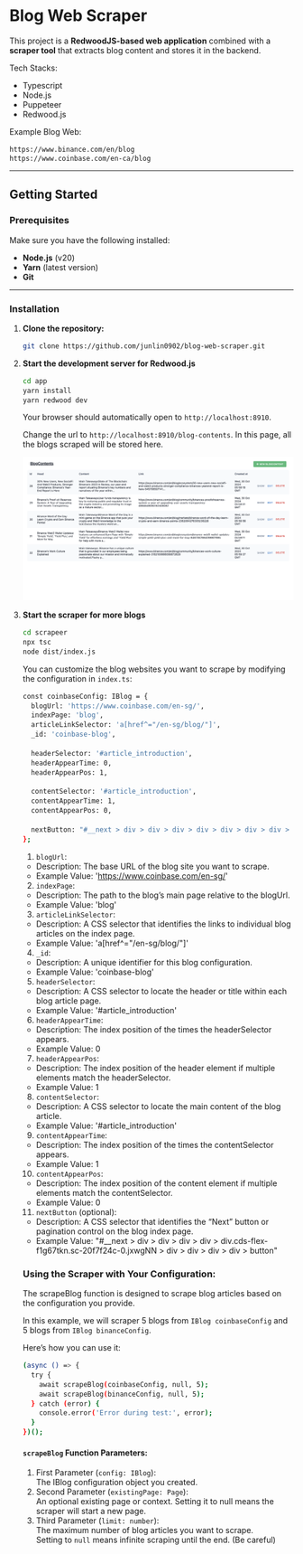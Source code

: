 # Blog Web Scraper
This project is a **RedwoodJS-based web application** combined with a **scraper tool** that extracts blog content and stores it in the backend.

Tech Stacks:
- Typescript
- Node.js
- Puppeteer
- Redwood.js

Example Blog Web:
```
https://www.binance.com/en/blog  
https://www.coinbase.com/en-ca/blog
```
---

## Getting Started

### Prerequisites

Make sure you have the following installed:

- **Node.js** (v20)
- **Yarn** (latest version)
- **Git**

---

### Installation

1. **Clone the repository:**
   ```bash
   git clone https://github.com/junlin0902/blog-web-scraper.git
   ```
2. **Start the development server for Redwood.js**
    ```bash
    cd app
    yarn install
    yarn redwood dev
    ```
    Your browser should automatically open to ```http://localhost:8910```.

    Change the url to ```http://localhost:8910/blog-contents```. In this page, all the blogs scraped will be stored here.

    ![alt text](image/image.png)

3. **Start the scraper for more blogs**
    ```bash
    cd scrapeer
    npx tsc
    node dist/index.js
    ```

    You can customize the blog websites you want to scrape by modifying the configuration in ```index.ts```:
    ```bash
    const coinbaseConfig: IBlog = {
      blogUrl: 'https://www.coinbase.com/en-sg/', 
      indexPage: 'blog',
      articleLinkSelector: 'a[href^="/en-sg/blog/"]',
      _id: 'coinbase-blog',

      headerSelector: '#article_introduction',
      headerAppearTime: 0,
      headerAppearPos: 1,

      contentSelector: '#article_introduction',
      contentAppearTime: 1,
      contentAppearPos: 0,

      nextButton: "#__next > div > div > div > div > div > div > div > div >    button"
    };
    ```
    1.	`blogUrl`:
	-	Description: The base URL of the blog site you want to scrape.
	-	Example Value: 'https://www.coinbase.com/en-sg/'
	2.	`indexPage`:
	-	Description: The path to the blog’s main page relative to the blogUrl.
	-	Example Value: 'blog'
	3.	`articleLinkSelector`:
	-	Description: A CSS selector that identifies the links to individual blog articles on the index page.
	-	Example Value: 'a[href^="/en-sg/blog/"]'
	4.	`_id`:
	-	Description: A unique identifier for this blog configuration.
	-	Example Value: 'coinbase-blog'
	5.	`headerSelector`:
	-	Description: A CSS selector to locate the header or title within each blog article page.
	-	Example Value: '#article_introduction'
	6.	`headerAppearTime`:
	-	Description: The index position of the times the headerSelector appears.
	-	Example Value: 0
	7.	`headerAppearPos`:
	-	Description: The index position of the header element if multiple elements match the headerSelector.
	-	Example Value: 1
	8.	`contentSelector`:
	-	Description: A CSS selector to locate the main content of the blog article.
	-	Example Value: '#article_introduction'
	9.	`contentAppearTime`:
	-	Description: The index position of the times the contentSelector appears.
	-	Example Value: 1
	10.	`contentAppearPos`:
	-	Description: The index position of the content element if multiple elements match the contentSelector.
	-	Example Value: 0
	11.	`nextButton` (optional):
	-	Description: A CSS selector that identifies the “Next” button or pagination control on the blog index page.
	-	Example Value: "#__next > div > div > div > div > div.cds-flex-f1g67tkn.sc-20f7f24c-0.jxwgNN > div > div > div > div > button"  

    ### Using the Scraper with Your Configuration: 
    The scrapeBlog function is designed to scrape blog articles based on the configuration you provide.  

    In this example, we will scraper 5 blogs from `IBlog coinbaseConfig` and 5 blogs from `IBlog binanceConfig`.   

    Here’s how you can use it:
    ```bash
    (async () => {
      try {
        await scrapeBlog(coinbaseConfig, null, 5);
        await scrapeBlog(binanceConfig, null, 5);
      } catch (error) {
        console.error('Error during test:', error);
      }
    })();
    ```
    #### `scrapeBlog` Function Parameters:
	1.	First Parameter (`config: IBlog`):  
	The IBlog configuration object you created.
	2.	Second Parameter (`existingPage: Page`):  
	An optional existing page or context. Setting it to null means the scraper will start a new page.
	3.	Third Parameter (`limit: number`):  
	The maximum number of blog articles you want to scrape.  
    Setting to `null` means infinite scraping until the end. (Be careful)
